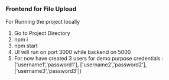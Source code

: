 ### Frontend for File Upload

For Running the project locally

1. Go to Project Directory
2. npm i
3. npm start
4. UI will run on port 3000 while backend on 5000
5. For now have created 3 users for demo purpose credentials : ['username1','password1'], ['username2','password2'], ['username3','password3'])
